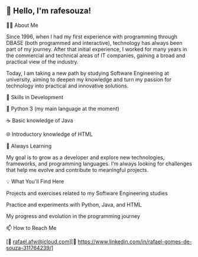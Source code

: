 ## 👋 Hello, I'm rafesouza!

🧑‍💻 About Me

Since 1996, when I had my first experience with programming through DBASE (both programmed and interactive), technology has always been part of my journey. After that initial experience, I worked for many years in the commercial and technical areas of IT companies, gaining a broad and practical view of the industry.

Today, I am taking a new path by studying Software Engineering at university, aiming to deepen my knowledge and turn my passion for technology into practical and innovative solutions.

🚀 Skills in Development

🐍 Python 3 (my main language at the moment)

☕ Basic knowledge of Java

🌐 Introductory knowledge of HTML

🌱 Always Learning

My goal is to grow as a developer and explore new technologies, frameworks, and programming languages. I’m always looking for challenges that help me evolve and contribute to meaningful projects.

💡 What You'll Find Here

Projects and exercises related to my Software Engineering studies

Practice and experiments with Python, Java, and HTML

My progress and evolution in the programming journey

📫 How to Reach Me

[📧 rafael.afw@icloud.com][💼 https://www.linkedin.com/in/rafael-gomes-de-souza-311764239/]
